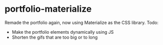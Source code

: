 # portfolio-materialize

Remade the portfolio again, now using Materialize as the CSS library.
Todo: 
* Make the portfolio elements dynamically using JS
* Shorten the gifs that are too big or to long